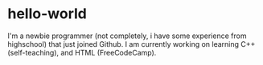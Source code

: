 # hello-world

I'm a newbie programmer (not completely, i have some experience from highschool) that just joined Github. I am currently working on learning C++ (self-teaching), and HTML (FreeCodeCamp).
